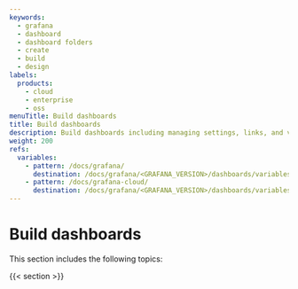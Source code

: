 ```yaml
---
keywords:
  - grafana
  - dashboard
  - dashboard folders
  - create
  - build
  - design
labels:
  products:
    - cloud
    - enterprise
    - oss
menuTitle: Build dashboards
title: Build dashboards
description: Build dashboards including managing settings, links, and version history
weight: 200
refs:
  variables:
    - pattern: /docs/grafana/
      destination: /docs/grafana/<GRAFANA_VERSION>/dashboards/variables/
    - pattern: /docs/grafana-cloud/
      destination: /docs/grafana/<GRAFANA_VERSION>/dashboards/variables/
---
```


# Build dashboards

This section includes the following topics:

{{< section >}}
